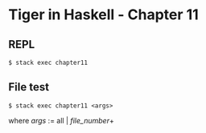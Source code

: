 # Tiger in Haskell - Chapter 11

## REPL

```command
$ stack exec chapter11
```

## File test

```command
$ stack exec chapter11 <args>
```

where _args_ := all | _file_number_\+
